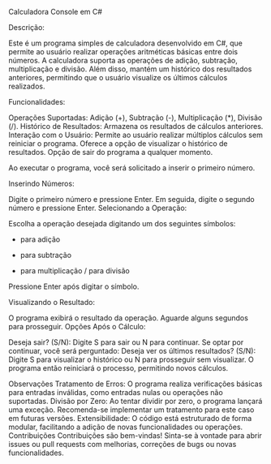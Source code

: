 Calculadora Console em C#

Descrição:

Este é um programa simples de calculadora desenvolvido em C#, que permite ao usuário realizar operações aritméticas básicas entre dois números. A calculadora suporta as operações de adição, subtração, multiplicação e divisão. Além disso, mantém um histórico dos resultados anteriores, permitindo que o usuário visualize os últimos cálculos realizados.

Funcionalidades:

Operações Suportadas: Adição (+), Subtração (-), Multiplicação (*), Divisão (/).
Histórico de Resultados: Armazena os resultados de cálculos anteriores.
Interação com o Usuário:
Permite ao usuário realizar múltiplos cálculos sem reiniciar o programa.
Oferece a opção de visualizar o histórico de resultados.
Opção de sair do programa a qualquer momento.

Ao executar o programa, você será solicitado a inserir o primeiro número.

Inserindo Números:

Digite o primeiro número e pressione Enter.
Em seguida, digite o segundo número e pressione Enter.
Selecionando a Operação:

Escolha a operação desejada digitando um dos seguintes símbolos:

+ para adição
- para subtração
* para multiplicação
/ para divisão

Pressione Enter após digitar o símbolo.

Visualizando o Resultado:

O programa exibirá o resultado da operação.
Aguarde alguns segundos para prosseguir.
Opções Após o Cálculo:

Deseja sair? (S/N): Digite S para sair ou N para continuar.
Se optar por continuar, você será perguntado:
Deseja ver os últimos resultados? (S/N): Digite S para visualizar o histórico ou N para prosseguir sem visualizar.
O programa então reiniciará o processo, permitindo novos cálculos.

Observações
Tratamento de Erros: O programa realiza verificações básicas para entradas inválidas, como entradas nulas ou operações não suportadas.
Divisão por Zero: Ao tentar dividir por zero, o programa lançará uma exceção. Recomenda-se implementar um tratamento para este caso em futuras versões.
Extensibilidade: O código está estruturado de forma modular, facilitando a adição de novas funcionalidades ou operações.
Contribuições
Contribuições são bem-vindas! Sinta-se à vontade para abrir issues ou pull requests com melhorias, correções de bugs ou novas funcionalidades.

